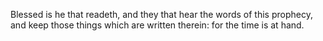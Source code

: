 Blessed is he that readeth, and they that hear the words of this prophecy, and keep those things which are written therein: for the time is at hand.
